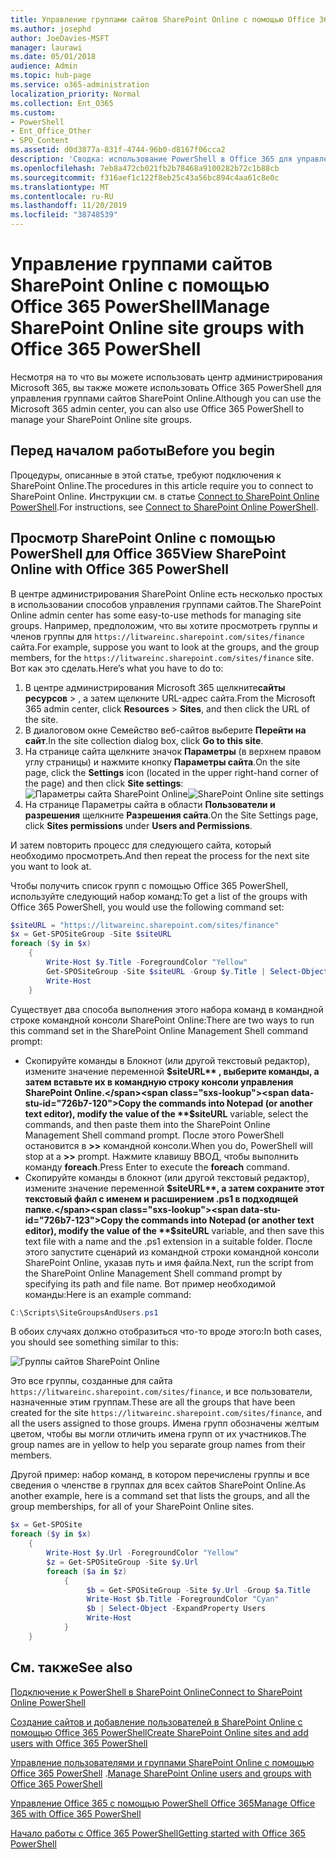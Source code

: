 ```yaml
---
title: Управление группами сайтов SharePoint Online с помощью Office 365 PowerShell
ms.author: josephd
author: JoeDavies-MSFT
manager: laurawi
ms.date: 05/01/2018
audience: Admin
ms.topic: hub-page
ms.service: o365-administration
localization_priority: Normal
ms.collection: Ent_O365
ms.custom:
- PowerShell
- Ent_Office_Other
- SPO_Content
ms.assetid: d0d3877a-831f-4744-96b0-d8167f06cca2
description: 'Сводка: использование PowerShell в Office 365 для управления группами сайтов SharePoint Online.'
ms.openlocfilehash: 7eb8a472cb021fb2b78468a9100282b72c1b88cb
ms.sourcegitcommit: f316aef1c122f8eb25c43a56bc894c4aa61c8e0c
ms.translationtype: MT
ms.contentlocale: ru-RU
ms.lasthandoff: 11/20/2019
ms.locfileid: "38748539"
---
```

# <a name="manage-sharepoint-online-site-groups-with-office-365-powershell"></a><span data-ttu-id="726b7-103">Управление группами сайтов SharePoint Online с помощью Office 365 PowerShell</span><span class="sxs-lookup"><span data-stu-id="726b7-103">Manage SharePoint Online site groups with Office 365 PowerShell</span></span>

<span data-ttu-id="726b7-104">Несмотря на то что вы можете использовать центр администрирования Microsoft 365, вы также можете использовать Office 365 PowerShell для управления группами сайтов SharePoint Online.</span><span class="sxs-lookup"><span data-stu-id="726b7-104">Although you can use the Microsoft 365 admin center, you can also use Office 365 PowerShell to manage your SharePoint Online site groups.</span></span>

## <a name="before-you-begin"></a><span data-ttu-id="726b7-105">Перед началом работы</span><span class="sxs-lookup"><span data-stu-id="726b7-105">Before you begin</span></span>

<span data-ttu-id="726b7-106">Процедуры, описанные в этой статье, требуют подключения к SharePoint Online.</span><span class="sxs-lookup"><span data-stu-id="726b7-106">The procedures in this article require you to connect to SharePoint Online.</span></span> <span data-ttu-id="726b7-107">Инструкции см. в статье [Connect to SharePoint Online PowerShell](https://docs.microsoft.com/powershell/sharepoint/sharepoint-online/connect-sharepoint-online?view=sharepoint-ps).</span><span class="sxs-lookup"><span data-stu-id="726b7-107">For instructions, see [Connect to SharePoint Online PowerShell](https://docs.microsoft.com/powershell/sharepoint/sharepoint-online/connect-sharepoint-online?view=sharepoint-ps).</span></span>

## <a name="view-sharepoint-online-with-office-365-powershell"></a><span data-ttu-id="726b7-108">Просмотр SharePoint Online с помощью PowerShell для Office 365</span><span class="sxs-lookup"><span data-stu-id="726b7-108">View SharePoint Online with Office 365 PowerShell</span></span>

<span data-ttu-id="726b7-109">В центре администрирования SharePoint Online есть несколько простых в использовании способов управления группами сайтов.</span><span class="sxs-lookup"><span data-stu-id="726b7-109">The SharePoint Online admin center has some easy-to-use methods for managing site groups.</span></span> <span data-ttu-id="726b7-110">Например, предположим, что вы хотите просмотреть группы и членов группы для `https://litwareinc.sharepoint.com/sites/finance` сайта.</span><span class="sxs-lookup"><span data-stu-id="726b7-110">For example, suppose you want to look at the groups, and the group members, for the `https://litwareinc.sharepoint.com/sites/finance` site.</span></span> <span data-ttu-id="726b7-111">Вот как это сделать.</span><span class="sxs-lookup"><span data-stu-id="726b7-111">Here’s what you have to do to:</span></span>

1. <span data-ttu-id="726b7-112">В центре администрирования Microsoft 365 щелкните**сайты** **ресурсов** > , а затем щелкните URL-адрес сайта.</span><span class="sxs-lookup"><span data-stu-id="726b7-112">From the Microsoft 365 admin center, click **Resources** > **Sites**, and then click the URL of the site.</span></span>
2. <span data-ttu-id="726b7-113">В диалоговом окне Семейство веб-сайтов выберите **Перейти на сайт**.</span><span class="sxs-lookup"><span data-stu-id="726b7-113">In the site collection dialog box, click **Go to this site**.</span></span>
3. <span data-ttu-id="726b7-114">На странице сайта щелкните значок **Параметры** (в верхнем правом углу страницы) и нажмите кнопку **Параметры сайта**.</span><span class="sxs-lookup"><span data-stu-id="726b7-114">On the site page, click the **Settings** icon (located in the upper right-hand corner of the page) and then click **Site settings**:</span></span><br/>
<span data-ttu-id="726b7-115">![Параметры сайта SharePoint Online](media/spo-site-settings.png)</span><span class="sxs-lookup"><span data-stu-id="726b7-115">![SharePoint Online site settings](media/spo-site-settings.png)</span></span><br/>
4. <span data-ttu-id="726b7-116">На странице Параметры сайта в области **Пользователи и разрешения** щелкните **Разрешения сайта**.</span><span class="sxs-lookup"><span data-stu-id="726b7-116">On the Site Settings page, click **Sites permissions** under **Users and Permissions**.</span></span>

<span data-ttu-id="726b7-117">И затем повторить процесс для следующего сайта, который необходимо просмотреть.</span><span class="sxs-lookup"><span data-stu-id="726b7-117">And then repeat the process for the next site you want to look at.</span></span>

<span data-ttu-id="726b7-118">Чтобы получить список групп с помощью Office 365 PowerShell, используйте следующий набор команд:</span><span class="sxs-lookup"><span data-stu-id="726b7-118">To get a list of the groups with Office 365 PowerShell, you would use the following command set:</span></span>

```powershell
$siteURL = "https://litwareinc.sharepoint.com/sites/finance"
$x = Get-SPOSiteGroup -Site $siteURL
foreach ($y in $x)
    {
        Write-Host $y.Title -ForegroundColor "Yellow"
        Get-SPOSiteGroup -Site $siteURL -Group $y.Title | Select-Object -ExpandProperty Users
        Write-Host
    }
```

<span data-ttu-id="726b7-119">Существует два способа выполнения этого набора команд в командной строке командной консоли SharePoint Online:</span><span class="sxs-lookup"><span data-stu-id="726b7-119">There are two ways to run this command set in the SharePoint Online Management Shell command prompt:</span></span>

- <span data-ttu-id="726b7-120">Скопируйте команды в Блокнот (или другой текстовый редактор), измените значение переменной **$siteURL** , выберите команды, а затем вставьте их в командную строку консоли управления SharePoint Online.</span><span class="sxs-lookup"><span data-stu-id="726b7-120">Copy the commands into Notepad (or another text editor), modify the value of the **$siteURL** variable, select the commands, and then paste them into the SharePoint Online Management Shell command prompt.</span></span> <span data-ttu-id="726b7-121">После этого PowerShell остановится в **>>** командной консоли.</span><span class="sxs-lookup"><span data-stu-id="726b7-121">When you do, PowerShell will stop at a **>>** prompt.</span></span> <span data-ttu-id="726b7-122">Нажмите клавишу ВВОД, чтобы выполнить команду **foreach**.</span><span class="sxs-lookup"><span data-stu-id="726b7-122">Press Enter to execute the **foreach** command.</span></span><br/>
- <span data-ttu-id="726b7-123">Скопируйте команды в блокнот (или другой текстовый редактор), измените значение переменной **$siteURL**, а затем сохраните этот текстовый файл с именем и расширением .ps1 в подходящей папке.</span><span class="sxs-lookup"><span data-stu-id="726b7-123">Copy the commands into Notepad (or another text editor), modify the value of the **$siteURL** variable, and then save this text file with a name and the .ps1 extension in a suitable folder.</span></span> <span data-ttu-id="726b7-124">После этого запустите сценарий из командной строки командной консоли SharePoint Online, указав путь и имя файла.</span><span class="sxs-lookup"><span data-stu-id="726b7-124">Next, run the script from the SharePoint Online Management Shell command prompt by specifying its path and file name.</span></span> <span data-ttu-id="726b7-125">Вот пример необходимой команды:</span><span class="sxs-lookup"><span data-stu-id="726b7-125">Here is an example command:</span></span>

```powershell
C:\Scripts\SiteGroupsAndUsers.ps1
```

<span data-ttu-id="726b7-126">В обоих случаях должно отобразиться что-то вроде этого:</span><span class="sxs-lookup"><span data-stu-id="726b7-126">In both cases, you should see something similar to this:</span></span>

![Группы сайтов SharePoint Online](media/SPO-site-groups.png)

<span data-ttu-id="726b7-128">Это все группы, созданные для сайта `https://litwareinc.sharepoint.com/sites/finance`, и все пользователи, назначенные этим группам.</span><span class="sxs-lookup"><span data-stu-id="726b7-128">These are all the groups that have been created for the site `https://litwareinc.sharepoint.com/sites/finance`, and all the users assigned to those groups.</span></span> <span data-ttu-id="726b7-129">Имена групп обозначены желтым цветом, чтобы вы могли отличить имена групп от их участников.</span><span class="sxs-lookup"><span data-stu-id="726b7-129">The group names are in yellow to help you separate group names from their members.</span></span>

<span data-ttu-id="726b7-130">Другой пример: набор команд, в котором перечислены группы и все сведения о членстве в группах для всех сайтов SharePoint Online.</span><span class="sxs-lookup"><span data-stu-id="726b7-130">As another example, here is a command set that lists the groups, and all the group memberships, for all of your SharePoint Online sites.</span></span>

```powershell
$x = Get-SPOSite
foreach ($y in $x)
    {
        Write-Host $y.Url -ForegroundColor "Yellow"
        $z = Get-SPOSiteGroup -Site $y.Url
        foreach ($a in $z)
            {
                 $b = Get-SPOSiteGroup -Site $y.Url -Group $a.Title 
                 Write-Host $b.Title -ForegroundColor "Cyan"
                 $b | Select-Object -ExpandProperty Users
                 Write-Host
            }
    }
```
    
## <a name="see-also"></a><span data-ttu-id="726b7-131">См. также</span><span class="sxs-lookup"><span data-stu-id="726b7-131">See also</span></span>

[<span data-ttu-id="726b7-132">Подключение к PowerShell в SharePoint Online</span><span class="sxs-lookup"><span data-stu-id="726b7-132">Connect to SharePoint Online PowerShell</span></span>](https://docs.microsoft.com/powershell/sharepoint/sharepoint-online/connect-sharepoint-online?view=sharepoint-ps)

[<span data-ttu-id="726b7-133">Создание сайтов и добавление пользователей в SharePoint Online с помощью Office 365 PowerShell</span><span class="sxs-lookup"><span data-stu-id="726b7-133">Create SharePoint Online sites and add users with Office 365 PowerShell</span></span>](create-sharepoint-sites-and-add-users-with-powershell.md)

<span data-ttu-id="726b7-134">[Управление пользователями и группами SharePoint Online с помощью Office 365 PowerShell](manage-sharepoint-users-and-groups-with-powershell.md) .</span><span class="sxs-lookup"><span data-stu-id="726b7-134">[Manage SharePoint Online users and groups with Office 365 PowerShell](manage-sharepoint-users-and-groups-with-powershell.md)</span></span>

[<span data-ttu-id="726b7-135">Управление Office 365 с помощью PowerShell Office 365</span><span class="sxs-lookup"><span data-stu-id="726b7-135">Manage Office 365 with Office 365 PowerShell</span></span>](manage-office-365-with-office-365-powershell.md)
  
[<span data-ttu-id="726b7-136">Начало работы с Office 365 PowerShell</span><span class="sxs-lookup"><span data-stu-id="726b7-136">Getting started with Office 365 PowerShell</span></span>](getting-started-with-office-365-powershell.md)

